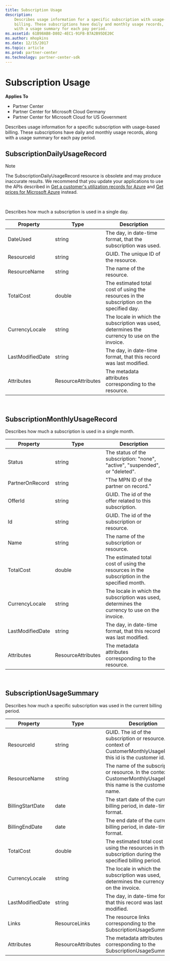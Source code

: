 ```yaml
---
title: Subscription Usage
description: 
    Describes usage information for a specific subscription with usage-based
    billing. These subscriptions have daily and monthly usage records, along
    with a usage summary for each pay period.
ms.assetid: 61B98AB8-D802-4EC1-91FB-B7A2B95DE20C
ms.author: mhopkins
ms.date: 12/15/2017
ms.topic: article
ms.prod: partner-center
ms.technology: partner-center-sdk
---
```


# Subscription Usage


**Applies To**

-   Partner Center
-   Partner Center for Microsoft Cloud Germany
-   Partner Center for Microsoft Cloud for US Government

Describes usage information for a specific subscription with usage-based
billing. These subscriptions have daily and monthly usage records, along
with a usage summary for each pay period.

## <span id="SubscriptionDailyUsageRecord"></span><span id="subscriptiondailyusagerecord"></span><span id="SUBSCRIPTIONDAILYUSAGERECORD"></span>SubscriptionDailyUsageRecord


>[!NOTE]
>The SubscriptionDailyUsageRecord resource is obsolete and may produce inaccurate results. We recommend that you update your applications to use the APIs described in
>[Get a customer's utilization records for Azure](get-a-customer-s-utilization-record-for-azure.md) and [Get prices for Microsoft Azure](get-prices-for-microsoft-azure.md)
>instead.

 

Describes how much a subscription is used in a single day.

| Property         | Type               | Description                                                                                   |
|------------------|--------------------|-----------------------------------------------------------------------------------------------|
| DateUsed         | string             | The day, in date-time format, that the subscription was used.                                 |
| ResourceId       | string             | GUID. The unique ID of the resource.                                                          |
| ResourceName     | string             | The name of the resource.                                                                     |
| TotalCost        | double             | The estimated total cost of using the resources in the subscription on the specified day.     |
| CurrencyLocale   | string             | The locale in which the subscription was used, determines the currency to use on the invoice. |
| LastModifiedDate | string             | The day, in date-time format, that this record was last modified.                             |
| Attributes       | ResourceAttributes | The metadata attributes corresponding to the resource.                                        |

 

## <span id="SubscriptionMonthlyUsageRecord"></span><span id="subscriptionmonthlyusagerecord"></span><span id="SUBSCRIPTIONMONTHLYUSAGERECORD"></span>SubscriptionMonthlyUsageRecord


Describes how much a subscription is used in a single month.

| Property         | Type               | Description                                                                                   |
|------------------|--------------------|-----------------------------------------------------------------------------------------------|
| Status           | string             | The status of the subscription: "none", "active", "suspended", or "deleted".                  |
| PartnerOnRecord  | string             | "The MPN ID of the partner on record."                                                        |
| OfferId          | string             | GUID. The id of the offer related to this subscription.                                       |
| Id               | string             | GUID. The id of the subscription or resource.                                                 |
| Name             | string             | The name of the subscription or resource.                                                     |
| TotalCost        | double             | The estimated total cost of using the resources in the subscription in the specified month.   |
| CurrencyLocale   | string             | The locale in which the subscription was used, determines the currency to use on the invoice. |
| LastModifiedDate | string             | The day, in date-time format, that this record was last modified.                             |
| Attributes       | ResourceAttributes | The metadata attributes corresponding to the resource.                                        |

 

## <span id="SubscriptionUsageSummary"></span><span id="subscriptionusagesummary"></span><span id="SUBSCRIPTIONUSAGESUMMARY"></span>SubscriptionUsageSummary


Describes how much a specific subscription was used in the current
billing period.

| Property         | Type               | Description                                                                                                            |
|------------------|--------------------|------------------------------------------------------------------------------------------------------------------------|
| ResourceId       | string             | GUID. The id of the subscription or resource. In the context of CustomerMonthlyUsageRecord this id is the customer id. |
| ResourceName     | string             | The name of the subscription or resource. In the context of CustomerMonthlyUsageRecord this name is the customer name. |
| BillingStartDate | date               | The start date of the current billing period, in date-time format.                                                     |
| BillingEndDate   | date               | The end date of the current billing period, in date-time format.                                                       |
| TotalCost        | double             | The estimated total cost of using the resources in the subscription during the specified billing period.               |
| CurrencyLocale   | string             | The locale in which the subscription was used, determines the currency to use on the invoice.                          |
| LastModifiedDate | string             | The day, in date-time format, that this record was last modified.                                                      |
| Links            | ResourceLinks      | The resource links corresponding to the SubscriptionUsageSummary.                                                      |
| Attributes       | ResourceAttributes | The metadata attributes corresponding to the SubscriptionUsageSummary.                                                 |

 

 

 




